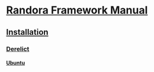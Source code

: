 # [Randora Framework Manual](/README.md)

## [Installation](/manual/installation/README.md)

### [Derelict](/manual/installation/derelict/README.md)

#### [Ubuntu](/manual/installation/derelict/ubuntu/README.md)
